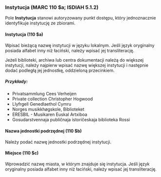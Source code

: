 ### Instytucja (MARC 110 $a; ISDIAH 5.1.2)

Pole **Instytucja** stanowi autoryzowany punkt dostępu, który jednoznacznie identyfikuje instytucję ze zbiorami.

#### Instytucja (110 $a)

Wpisać bieżącą nazwę instytucji w języku lokalnym. Jeśli język oryginalny posiada alfabet inny niż łaciński, należy wpisać jej transliterację.

Jeżeli biblioteki, archiwa lub centra dokumentacji należą do większej instytucji, należy najpierw wpisać nazwę większej instytucji i następnie dodać podległą jej jednostkę, oddzieloną przecinkiem.

##### Przykłady:

- Privatsammlung Cees Verheijen
- Private collection Christopher Hogwood
- Llyfrgell Genedlaethol Cymru
- Norges musikkhøgskole, Biblioteket
- ERESBIL - Musikaren Euskal Artxiboa
- Gosudarstvennaja publičnaja istoričeskaja biblioteka Rossi

#### Nazwa jednostki podrzędnej (110 $b)

Należy podać nazwę jednostki podrzędnej instytucji.

#### Miejsce (110 $c)

Wprowadzić nazwę miasta, w którym znajduje się instytucja. Jeśli język oryginalny posiada alfabet inny niż łaciński, należy wpisać jej transliterację.
